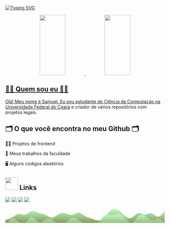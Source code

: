 <!-- <img width=100% src="https://capsule-render.vercel.app/api?type=waving&color=bfffc7&height=120&section=header"/>
   -->
  
<!-- Gradient color`s =  849b5c,bfffc7  -->
<!-- Tezt colo = 295e2a -->


<!--   
<div id="header" align="center">
  <img src="https://media.giphy.com/media/M9gbBd9nbDrOTu1Mqx/giphy.gif" width="100"/>
</div> -->

[![Typing SVG](https://readme-typing-svg.herokuapp.com/?color=fff&size=35&center=true&vCenter=true&width=1000&lines=OI!!,+Meu+nome+é+Samuel+Silva;Tenho+23+anos;E+estudo+Ciências+da+Computação;Sejão+bem+vindos!!+:%29)](https://git.io/typing-svg)

<div align="center">
  <a href="https://github.com/SamuelSilvaB">
  <img width="40%" height="190px" src="https://github-readme-stats.vercel.app/api?username=SamuelSilvaB&bg_color=30,849b5c,bfffc7&title_color=fff&text_color=295e2a"/>
  <a href="https://github.com/SamuelSilvaB">
  <img width="40%" height="190px" src="https://github-readme-stats.vercel.app/api/top-langs/?username=SamuelSilvaB&layout=compact&hide_border=true&title_color=fff&text_color=295e2a&bg_color=30,849b5c,bfffc7" />
</div> 
  
## 👩‍💻 Quem sou eu 👩‍💻
Olá! Meu nome é Samuel. Eu sou estudante de Ciência da Computação na [Universidade Federal do Ceará](http://www.campusrussas.ufc.br/) e criador de vários repositórios com projetos legais.
  
## 🗂️ O que você encontra no meu Github 🗂️

👩‍💻 Projetos de frontend

📑️ Meus trabalhos da faculdade

🖥️ Alguns códigos aleatórios


## <img height="40" src="https://raw.githubusercontent.com/innng/innng/master/assets/kyubey.gif"/> Links
[![](https://img.shields.io/badge/-linkedin-0073B1?style=flat-square)](http://linkedin.com/in/ingridrosselis)
[![](https://img.shields.io/badge/-twitter-1C9CEA?style=flat-square)](https://twitter.com/_innng_)
[![](https://img.shields.io/badge/-resume-332B40?style=flat-square)](https://resume.io/r/zUDFmwciy)
[![](https://img.shields.io/badge/-badges-2D4E00?style=flat-square)](https://www.youracclaim.com/users/ingridrosselis/badges)


<svg id="wave" style="transform:rotate(0deg); transition: 0.3s" viewBox="0 0 1440 140" version="1.1" xmlns="http://www.w3.org/2000/svg"><defs><linearGradient id="sw-gradient-0" x1="0" x2="0" y1="1" y2="0"><stop stop-color="rgba(132, 155, 92, 1)" offset="0%"></stop><stop stop-color="rgba(191, 255, 199, 1)" offset="100%"></stop></linearGradient></defs><path style="transform:translate(0, 0px); opacity:1" fill="url(#sw-gradient-0)" d="M0,112L10,109.7C20,107,40,103,60,91C80,79,100,61,120,58.3C140,56,160,70,180,65.3C200,61,220,37,240,32.7C260,28,280,42,300,49C320,56,340,56,360,65.3C380,75,400,93,420,93.3C440,93,460,75,480,63C500,51,520,47,540,51.3C560,56,580,70,600,67.7C620,65,640,47,660,46.7C680,47,700,65,720,77C740,89,760,93,780,100.3C800,107,820,117,840,116.7C860,117,880,107,900,86.3C920,65,940,33,960,18.7C980,5,1000,9,1020,23.3C1040,37,1060,61,1080,77C1100,93,1120,103,1140,93.3C1160,84,1180,56,1200,51.3C1220,47,1240,65,1260,65.3C1280,65,1300,47,1320,51.3C1340,56,1360,84,1380,84C1400,84,1420,56,1430,42L1440,28L1440,140L1430,140C1420,140,1400,140,1380,140C1360,140,1340,140,1320,140C1300,140,1280,140,1260,140C1240,140,1220,140,1200,140C1180,140,1160,140,1140,140C1120,140,1100,140,1080,140C1060,140,1040,140,1020,140C1000,140,980,140,960,140C940,140,920,140,900,140C880,140,860,140,840,140C820,140,800,140,780,140C760,140,740,140,720,140C700,140,680,140,660,140C640,140,620,140,600,140C580,140,560,140,540,140C520,140,500,140,480,140C460,140,440,140,420,140C400,140,380,140,360,140C340,140,320,140,300,140C280,140,260,140,240,140C220,140,200,140,180,140C160,140,140,140,120,140C100,140,80,140,60,140C40,140,20,140,10,140L0,140Z"></path><defs><linearGradient id="sw-gradient-1" x1="0" x2="0" y1="1" y2="0"><stop stop-color="rgba(132, 155, 92, 1)" offset="0%"></stop><stop stop-color="rgba(191, 255, 199, 1)" offset="100%"></stop></linearGradient></defs><path style="transform:translate(0, 50px); opacity:0.9" fill="url(#sw-gradient-1)" d="M0,126L10,109.7C20,93,40,61,60,53.7C80,47,100,65,120,79.3C140,93,160,103,180,88.7C200,75,220,37,240,37.3C260,37,280,75,300,84C320,93,340,75,360,63C380,51,400,47,420,58.3C440,70,460,98,480,107.3C500,117,520,107,540,91C560,75,580,51,600,44.3C620,37,640,47,660,60.7C680,75,700,93,720,105C740,117,760,121,780,119C800,117,820,107,840,86.3C860,65,880,33,900,21C920,9,940,19,960,18.7C980,19,1000,9,1020,9.3C1040,9,1060,19,1080,39.7C1100,61,1120,93,1140,91C1160,89,1180,51,1200,32.7C1220,14,1240,14,1260,25.7C1280,37,1300,61,1320,65.3C1340,70,1360,56,1380,56C1400,56,1420,70,1430,77L1440,84L1440,140L1430,140C1420,140,1400,140,1380,140C1360,140,1340,140,1320,140C1300,140,1280,140,1260,140C1240,140,1220,140,1200,140C1180,140,1160,140,1140,140C1120,140,1100,140,1080,140C1060,140,1040,140,1020,140C1000,140,980,140,960,140C940,140,920,140,900,140C880,140,860,140,840,140C820,140,800,140,780,140C760,140,740,140,720,140C700,140,680,140,660,140C640,140,620,140,600,140C580,140,560,140,540,140C520,140,500,140,480,140C460,140,440,140,420,140C400,140,380,140,360,140C340,140,320,140,300,140C280,140,260,140,240,140C220,140,200,140,180,140C160,140,140,140,120,140C100,140,80,140,60,140C40,140,20,140,10,140L0,140Z"></path></svg>